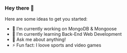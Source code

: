 ### Hey there 👋


Here are some ideas to get you started:

- 🔭 I’m currently working on MongoDB & Mongoose
- 🌱 I’m currently learning Back-End Web Development
- 💬 Ask me about anything!
- ⚡ Fun fact: I loove sports and video games
